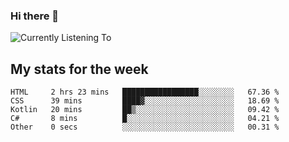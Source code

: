 ### Hi there 👋

![Currently Listening To](https://lastfm-recently-played.vercel.app/api?user=lynziee)

## My stats for the week
<!--START_SECTION:waka-->

```text
HTML     2 hrs 23 mins   █████████████████░░░░░░░░   67.36 %
CSS      39 mins         ████▓░░░░░░░░░░░░░░░░░░░░   18.69 %
Kotlin   20 mins         ██▒░░░░░░░░░░░░░░░░░░░░░░   09.42 %
C#       8 mins          █░░░░░░░░░░░░░░░░░░░░░░░░   04.21 %
Other    0 secs          ░░░░░░░░░░░░░░░░░░░░░░░░░   00.31 %
```

<!--END_SECTION:waka-->
